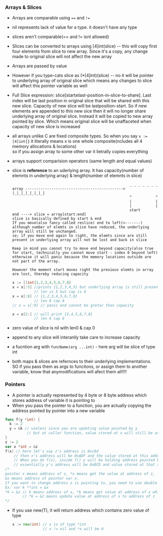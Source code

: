 ### Arrays & Slices
- Arrays are comparable using `==` and `!=`
- nil represents lack of value for a type. it doesn't have any type
- slices aren't comparable(== and != isnt allowed)
- Slices can be converted to arrays using [4]int(slice) -- this will copy first four elements from slice to new array. Since it's a copy, any change made to original slice will not affect the new array
- Arrays are passed by value
- However if you type-cats slice as (*[4]int)(slice) -- no it will be pointer to underlying array of original slice which means any changes to slice will affect this pointer variable as well
- Full Slice expression: slice[start:end:last-position-in-slice-to-share]. Last index will be last position in original slice that will be shared with this new slice. Capacity of new slice will be lastposition-start. So if new elements are appended to this new sice then it will no longer share underlying array of original slice. Instead it will be copied to new array pointed by slice. Which means original slice will be unaffaceted when capacity of new slice is increased


- all arrays unlike C are fixed composite types. So when you say `x := [4]int{}` it literally means x is one whole composite(ncludes all 4 memory allocations & locations)  
  so if you assign array to some other var it lietrally copies everything
- arrays support comparision operators (same length and equal values)
- slice is **reference** to an uderlying array. It has capacity(number of elemnts in underlying array) & length(number of elemnts in slice)   
  ```
                                                        _ _ _ _ _ _ _
  array ---------------------------------------------> |_|_|_|_|_|_|_|
                                                        ^           ^
                                                        |           |
                                                        |           |
                                                        start       end ----> slice = array[start:end]
  slice is basically defined by start & end
  If you move(also fancy called reslice) end to left(<-------) although number of elemts in slice have reduced, the underlying array will still be unchanged.
  ie; if you move end again to right, the elemts since are still present in underlying array will not be lost and back in slice

  Keep in mind you cannot try to move end beyond capacity(also true for start, technically you cannot move start - index 0 beyond left) otherwise it will panic because the memory locations outside are not part of the array.

  However the moment start moves right the previous elemts in array are lost, thereby reducing capacity
  ```   
  ```go
  x := []int{1,2,3,4,5,6,7,8}
  x = x[:5] //prints {1,2,3,4,5} but underlying array is still present
            // len is 5 but cap is 8
  x = x[:8] // {1,2,3,4,5,6,7,8}
            // len 8 cap 8
  // x = x[:9] // panic end cannot be gretar than capacity

  x = x[2:] // will print {3,4,5,6,7,8} 
            // len 6 cap 6
  ```
- zero value of slice is nil with len0 & cap 0
- append to any slice will interanlly take care to increase capacity
- a fucntion arg with `funcName(arg ...int)` - here arg will be slice of type int
- both maps & slices are refernces to their underlying implementations. SO if you pass them as args to funcitons, or assign them to another variable, know that anymodifications will afect them all!!!!

### Pointers
- A pointer is actually represented by 4 byte or 8 byte address which stores address of variable it is pointing to
- When you pass the pointer to a function, you are actually copying the address pointed by pointer into a new variable   
```go
func f(y *int) {
  k := 2
  y = &k // useless since you are updating value pointed by y
          // but at caller function, value stored at x will still be original address of z
}
z := 2
var x *int = &z
f(x) // here let's say z's address is 0xc8d
    // then x's address will be 0xADF and the value stored at this address is z's address
    // When you do f(x), inside f() y will be holding address pointed by x
    // essentially y's address will be 0xBCD and value stored at that address will be z's address
/*
pointer x means address of z, *x means get the value at address of z,
&x means address of pointer var x.
If you want to change address x is pointing to, you need to use double pointer
Ex: var k **int = &x
*k = &z // k means address of x, *k means get value at address of x which is right now nil
        // *k = &z means update value at address of x to address of z
*/
```
- If you use new(T), it will return address which contains zero value of type   
  ```go
  x := new(int) // x is of type *int
                // x != nil and *x will be 0
  ```